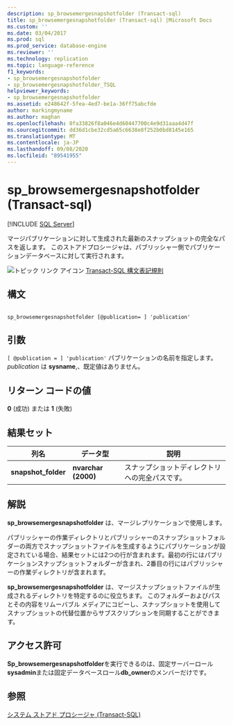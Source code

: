 ```yaml
---
description: sp_browsemergesnapshotfolder (Transact-sql)
title: sp_browsemergesnapshotfolder (Transact-sql) |Microsoft Docs
ms.custom: ''
ms.date: 03/04/2017
ms.prod: sql
ms.prod_service: database-engine
ms.reviewer: ''
ms.technology: replication
ms.topic: language-reference
f1_keywords:
- sp_browsemergesnapshotfolder
- sp_browsemergesnapshotfolder_TSQL
helpviewer_keywords:
- sp_browsemergesnapshotfolder
ms.assetid: e248642f-5fea-4ed7-be1a-36ff75abcfde
author: markingmyname
ms.author: maghan
ms.openlocfilehash: 0fa33826f8a046e4d60447700c4e9d31aaa4d47f
ms.sourcegitcommit: dd36d1cbe32cd5a65c6638e8f252b0bd8145e165
ms.translationtype: MT
ms.contentlocale: ja-JP
ms.lasthandoff: 09/08/2020
ms.locfileid: "89541955"
---
```

# <a name="sp_browsemergesnapshotfolder-transact-sql"></a>sp_browsemergesnapshotfolder (Transact-sql)
[!INCLUDE [SQL Server](../../includes/applies-to-version/sqlserver.md)]

  マージパブリケーションに対して生成された最新のスナップショットの完全なパスを返します。 このストアドプロシージャは、パブリッシャー側でパブリケーションデータベースに対して実行されます。  
  
 ![トピック リンク アイコン](../../database-engine/configure-windows/media/topic-link.gif "トピック リンク アイコン") [Transact-SQL 構文表記規則](../../t-sql/language-elements/transact-sql-syntax-conventions-transact-sql.md)  
  
## <a name="syntax"></a>構文  
  
```  
  
sp_browsemergesnapshotfolder [@publication= ] 'publication'  
```  
  
## <a name="arguments"></a>引数  
`[ @publication = ] 'publication'` パブリケーションの名前を指定します。 *publication* は **sysname**,、既定値はありません。  
  
## <a name="return-code-values"></a>リターン コードの値  
 **0** (成功) または **1** (失敗)  
  
## <a name="result-sets"></a>結果セット  
  
|列名|データ型|説明|  
|-----------------|---------------|-----------------|  
|**snapshot_folder**|**nvarchar (2000)**|スナップショットディレクトリへの完全パスです。|  
  
## <a name="remarks"></a>解説  
 **sp_browsemergesnapshotfolder** は、マージレプリケーションで使用します。  
  
 パブリッシャーの作業ディレクトリとパブリッシャーのスナップショットフォルダーの両方でスナップショットファイルを生成するようにパブリケーションが設定されている場合、結果セットには2つの行が含まれます。最初の行にはパブリケーションスナップショットフォルダーが含まれ、2番目の行にはパブリッシャーの作業ディレクトリが含まれます。  
  
 **sp_browsemergesnapshotfolder** は、マージスナップショットファイルが生成されるディレクトリを特定するのに役立ちます。 このフォルダーおよびパスとその内容をリムーバブル メディアにコピーし、スナップショットを使用してスナップショットの代替位置からサブスクリプションを同期することができます。  
  
## <a name="permissions"></a>アクセス許可  
 **Sp_browsemergesnapshotfolder**を実行できるのは、固定サーバーロール**sysadmin**または固定データベースロール**db_owner**のメンバーだけです。  
  
## <a name="see-also"></a>参照  
 [システム ストアド プロシージャ &#40;Transact-SQL&#41;](../../relational-databases/system-stored-procedures/system-stored-procedures-transact-sql.md)  
  
  
